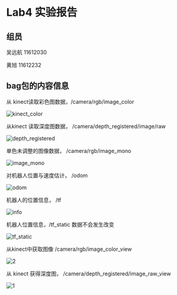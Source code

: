 # Lab4 实验报告

## 组员

吴远航 11612030

黄旭 11612232



## bag包的内容信息

从 kinect读取彩色图数据，/camera/rgb/image_color

![kinect_color](/home/wyh-dr/Desktop/ros/kinect_color.png)



从kinect 读取深度图数据， /camera/depth_registered/image/raw

![depth_registered](/home/wyh-dr/Desktop/ros/depth_registered.png)



单色未调整的图像数据， /camera/rgb/image_mono

![image_mono](/home/wyh-dr/Desktop/ros/image_mono.png)



对机器人位置与速度估计， /odom

![odom](/home/wyh-dr/Desktop/ros/odom.png)



机器人的位置信息， /tf

![info](/home/wyh-dr/Desktop/ros/info.png)



机器人位置信息，/tf_static 数据不会发生改变

![tf_static](/home/wyh-dr/Desktop/ros/tf_static.png)



从kinect中获取图像 /camera/rgb/image_color_view

![2](/home/wyh-dr/Desktop/ros/2.png)



从 kinect 获得深度图， /camera/depth_registered/image_raw_view

![1](/home/wyh-dr/Desktop/ros/1.png)